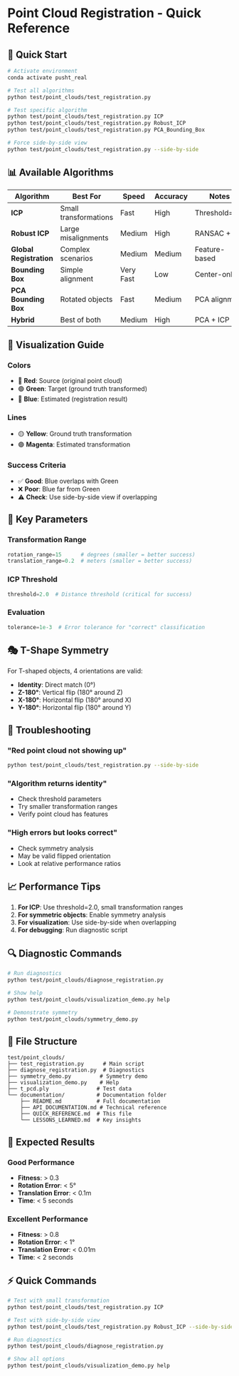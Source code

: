 # Point Cloud Registration - Quick Reference

## 🚀 Quick Start

```bash
# Activate environment
conda activate pusht_real

# Test all algorithms
python test/point_clouds/test_registration.py

# Test specific algorithm
python test/point_clouds/test_registration.py ICP
python test/point_clouds/test_registration.py Robust_ICP
python test/point_clouds/test_registration.py PCA_Bounding_Box

# Force side-by-side view
python test/point_clouds/test_registration.py --side-by-side
```

## 📊 Available Algorithms

| Algorithm | Best For | Speed | Accuracy | Notes |
|-----------|----------|-------|----------|-------|
| **ICP** | Small transformations | Fast | High | Threshold=2.0 |
| **Robust ICP** | Large misalignments | Medium | High | RANSAC + ICP |
| **Global Registration** | Complex scenarios | Medium | Medium | Feature-based |
| **Bounding Box** | Simple alignment | Very Fast | Low | Center-only |
| **PCA Bounding Box** | Rotated objects | Fast | Medium | PCA alignment |
| **Hybrid** | Best of both | Medium | High | PCA + ICP |

## 🎯 Visualization Guide

### Colors
- 🔴 **Red**: Source (original point cloud)
- 🟢 **Green**: Target (ground truth transformed)  
- 🔵 **Blue**: Estimated (registration result)

### Lines
- 🟡 **Yellow**: Ground truth transformation
- 🟣 **Magenta**: Estimated transformation

### Success Criteria
- ✅ **Good**: Blue overlaps with Green
- ❌ **Poor**: Blue far from Green
- ⚠️ **Check**: Use side-by-side view if overlapping

## 🔧 Key Parameters

### Transformation Range
```python
rotation_range=15      # degrees (smaller = better success)
translation_range=0.2  # meters (smaller = better success)
```

### ICP Threshold
```python
threshold=2.0  # Distance threshold (critical for success)
```

### Evaluation
```python
tolerance=1e-3  # Error tolerance for "correct" classification
```

## 🎭 T-Shape Symmetry

For T-shaped objects, 4 orientations are valid:
- **Identity**: Direct match (0°)
- **Z-180°**: Vertical flip (180° around Z)
- **X-180°**: Horizontal flip (180° around X)
- **Y-180°**: Horizontal flip (180° around Y)

## 🐛 Troubleshooting

### "Red point cloud not showing up"
```bash
python test/point_clouds/test_registration.py --side-by-side
```

### "Algorithm returns identity"
- Check threshold parameters
- Try smaller transformation ranges
- Verify point cloud has features

### "High errors but looks correct"
- Check symmetry analysis
- May be valid flipped orientation
- Look at relative performance ratios

## 📈 Performance Tips

1. **For ICP**: Use threshold=2.0, small transformation ranges
2. **For symmetric objects**: Enable symmetry analysis
3. **For visualization**: Use side-by-side when overlapping
4. **For debugging**: Run diagnostic script

## 🔍 Diagnostic Commands

```bash
# Run diagnostics
python test/point_clouds/diagnose_registration.py

# Show help
python test/point_clouds/visualization_demo.py help

# Demonstrate symmetry
python test/point_clouds/symmetry_demo.py
```

## 📁 File Structure

```
test/point_clouds/
├── test_registration.py      # Main script
├── diagnose_registration.py  # Diagnostics
├── symmetry_demo.py         # Symmetry demo
├── visualization_demo.py    # Help
├── t_pcd.ply               # Test data
└── documentation/          # Documentation folder
    ├── README.md           # Full documentation
    ├── API_DOCUMENTATION.md # Technical reference
    ├── QUICK_REFERENCE.md  # This file
    └── LESSONS_LEARNED.md  # Key insights
```

## 🎯 Expected Results

### Good Performance
- **Fitness**: > 0.3
- **Rotation Error**: < 5°
- **Translation Error**: < 0.1m
- **Time**: < 5 seconds

### Excellent Performance  
- **Fitness**: > 0.8
- **Rotation Error**: < 1°
- **Translation Error**: < 0.01m
- **Time**: < 2 seconds

## ⚡ Quick Commands

```bash
# Test with small transformation
python test/point_clouds/test_registration.py ICP

# Test with side-by-side view
python test/point_clouds/test_registration.py Robust_ICP --side-by-side

# Run diagnostics
python test/point_clouds/diagnose_registration.py

# Show all options
python test/point_clouds/visualization_demo.py help
```
